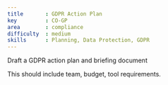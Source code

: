```yaml
---
title       : GDPR Action Plan
key         : CO-GP
area        : compliance
difficulty  : medium
skills      : Planning, Data Protection, GDPR
---
```


Draft a GDPR action plan and briefing document

This should include team, budget, tool requirements.
